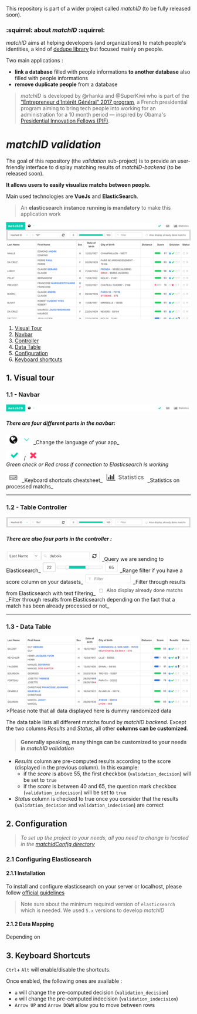 This repository is part of a wider project called *matchID* (to be fully released soon).

### :squirrel: about *matchID* :squirrel:

 *matchID* aims at helping developers (and organizations) to match people's identities, a kind of [dedupe library](https://github.com/dedupeio/dedupe) but focused mainly on people.

Two main applications :
- **link a database** filled with people informations **to another database** also filled with people informations
- **remove duplicate people** from a database

> *matchID* is developed by @rhanka and @SuperKiwi who is part of the ["Entrepreneur d'Intérêt Général" 2017 program](https://www.etalab.gouv.fr/entrepreneurs-dinteret-general), a French presidential program aiming to bring tech people into working for an administration for a 10 month period — inspired by Obama's [Presidential Innovation Fellows (PIF)](https://pif.gov/).

# *matchID validation*

The goal of this repository (the *validation* sub-project) is to provide an user-friendly interface to display matching results of *matchID-backend* (to be released soon).

**It allows users to easily visualize matchs between people.**

Main used technologies are **VueJs** and **ElasticSearch**.
> An **elasticsearch instance running is mandatory** to make this application work

![Screenshot Full](./docs/assets/full.png "matchID validation appearance")


1. [Visual Tour](#visual-tour)
  1. [Navbar](#navbar)
  2. [Controller](#controller)
  3. [Data Table](#data-table)
2. [Configuration](#configuration)
3. [Keyboard shortcuts](#keyboard-shortcuts)

## 1. Visual tour

### 1.1 - Navbar

![Screenshot Navbar](./docs/assets/navbar.png "matchID validation Navbar")

##### There are four different parts in the navbar:


<img src="./docs/assets/navbar-globe.png" height="26">  
_Change the language of your app_

<img src="./docs/assets/navbar-green-check.png" height="26"> / <img src="./docs/assets/navbar-red-cross.png" height="26">  
_Green check or Red cross if connection to Elasticsearch is working_

<img src="./docs/assets/navbar-keyboard.png" height="26">  
_Keyboard shortcuts cheatsheet_

<img src="./docs/assets/navbar-statistics.png" height="26">  
_Statistics on processed matchs_

------

### 1.2 - Table Controller

<img src="./docs/assets/controller.png" height="28">

##### There are also four parts in the controller :

<img src="./docs/assets/controller-query.png" height="28">  
_Query we are sending to Elasticsearch_

<img src="./docs/assets/controller-range.png" height="28">   
_Range filter if you have a score column on your datasets_

<img src="./docs/assets/controller-filter.png" height="28">  
_Filter through results from Elasticsearch with text filtering_

<img src="./docs/assets/controller-onlyUndone.png" height="28">  
_Filter through results from Elasticsearch depending on the fact that a match has been already processed or not_

------

### 1.3 - Data Table

<img src="./docs/assets/dataTable.png">
>Please note that all data displayed here is dummy randomized data

The data table lists all different matchs found by *matchID backend*. Except the two columns *Results* and *Status*, all other **columns can be customized**.

> #### Generally speaking, many things can be customized to your needs in *matchID validation*

- *Results* column are pre-computed results according to the score (displayed in the previous column). In this example:
  - if the *score* is above 55, the first checkbox (`validation_decision`) will be set to `true`
  - if the *score* is between 40 and 65, the question mark checkbox (`validation_indecision`) will be set to `true`
- *Status* column is checked to true once you consider that the results (`validation_decision` and `validation_indecision`) are correct



## 2. Configuration

> *To set up the project to your needs,
all you need to change is located in the [matchIdConfig directory](./matchIdConfig/)*

### 2.1 Configuring Elasticsearch

#### 2.1.1 Installation

To install and configure elasticsearch on your server or localhost, please follow [official guidelines](https://www.elastic.co/guide/en/elasticsearch/reference/current/_installation.html)

> Note sure about the minimum required version of `elasticsearch` which is needed. We used `5.x` versions to develop *matchID*

#### 2.1.2 Data Mapping

Depending on


## 3. Keyboard Shortcuts

`Ctrl`+ `Alt` will enable/disable the shortcuts.

Once enabled, the following ones are available :
- `a` will change the pre-computed decision (`validation_decision`)
- `e` will change the pre-computed indecision (`validation_indecision`)
- `Arrow UP` and `Arrow DOWN` allow you to move between rows

